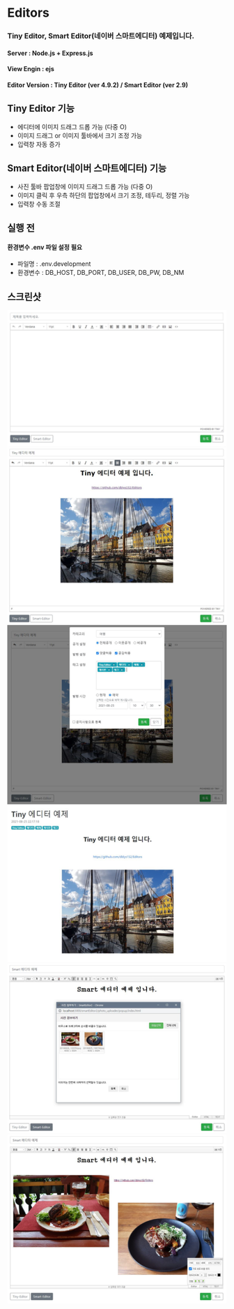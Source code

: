 # Editors

### Tiny Editor, Smart Editor(네이버 스마트에디터) 예제입니다.
#### Server : Node.js + Express.js
#### View Engin : ejs
#### Editor Version : Tiny Editor (ver 4.9.2) / Smart Editor (ver 2.9)

## Tiny Editor 기능
- 에디터에 이미지 드래그 드롭 가능 (다중 O)
- 이미지 드래그 or 이미지 툴바에서 크기 조정 가능
- 입력창 자동 증가

## Smart Editor(네이버 스마트에디터) 기능
- 사진 툴바 팝업창에 이미지 드래그 드롭 가능 (다중 O)
- 이미지 클릭 후 우측 하단의 팝업창에서 크기 조정, 테두리, 정렬 가능
- 입력창 수동 조절

## 실행 전
#### 환경변수 .env 파일 설정 필요
- 파일명 : .env.development 
- 환경변수 : DB_HOST, DB_PORT, DB_USER, DB_PW, DB_NM

## 스크린샷
![tiny editor](./tiny_editor_1.JPG)
![tiny editor](./tiny_editor_2.JPG)
![editor write](./editor_write.JPG)
![editor view](./editor_view.JPG)
![smart editor](./smart_editor_1.JPG)
![smart editor](./smart_editor_2.JPG)
